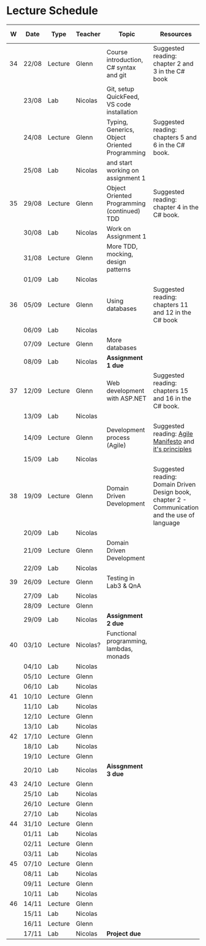 # Lecture Schedule

| W   | Date  | Type    | Teacher          | Topic                                         | Resources                                             | Travels / Remarks         |
| --- | ----- | ------- | ---------------- | --------------------------------------------- | ----------------------------------------------------- | ------------------------- |
| 34    | 22/08 | Lecture | Glenn            | Course introduction, C# syntax and git        | Suggested reading: chapter 2 and 3 in the C# book     |                       
|       | 23/08 | Lab     | Nicolas          | Git, setup QuickFeed, VS code installation    |                                                       |                             |
|       | 24/08 | Lecture | Glenn            | Typing, Generics, Object Oriented Programming | Suggested reading: chapters 5 and 6 in the C# book.   |                           |
|       | 25/08 | Lab     | Nicolas          | and start working on assignment 1             |                                                       |                           |                    
| 35    | 29/08 | Lecture | Glenn            | Object Oriented Programming (continued) TDD   | Suggested reading: chapter 4 in the C# book.          | |
|       | 30/08 | Lab     | Nicolas          | Work on Assignment 1                          |                                                       |  |
|       | 31/08 | Lecture | Glenn            | More TDD, mocking, design patterns            |                                                       |                         |
|       | 01/09 | Lab     | Nicolas          |                                               |                                                       |                           |
| 36      | 05/09 | Lecture | Glenn            | Using databases                               | Suggested reading: chapters 11 and 12 in the C# book  |                        |
|     | 06/09 | Lab     | Nicolas          |                                               |                                                       |                           |
|       | 07/09 | Lecture | Glenn            | More databases                                |                                                       |                           |
|     | 08/09 | Lab     | Nicolas          | **Assignment 1 due**                          |                                                       |                           |
| 37    | 12/09 | Lecture | Glenn            | Web development with ASP.NET                  | Suggested reading: chapters 15 and 16 in the C# book. |                           |
|   | 13/09 | Lab     | Nicolas |                                               |                                                       | |
|     | 14/09 | Lecture | Glenn            | Development process (Agile)                   | Suggested reading: [Agile Manifesto](https://agilemanifesto.org/) and [it's principles](https://agilemanifesto.org/principles.html)                                                    |                           |
|     | 15/09 | Lab     | Nicolas |                                               |                                                       |               |
|   38  | 19/09 | Lecture | Glenn            | Domain Driven Development                     | Suggested reading: Domain Driven Design book, chapter 2 - Communication and the use of language  |                           |
|   | 20/09 | Lab     | Nicolas          |                                               |                                                       |                           |
|     | 21/09 | Lecture | Glenn            | Domain Driven Development                     |                                                       |                           |
|     | 22/09 | Lab     | Nicolas          |                        |                                                       |                           |
| 39    | 26/09 | Lecture | Glenn            | Testing in Lab3 & QnA                         |                                                       |                           |
|   | 27/09 | Lab     | Nicolas          |                                               |                                                       |                           |
|     | 28/09 | Lecture | Glenn            |                                               |                                                       |                           |
|     | 29/09 | Lab     | Nicolas          |      **Assignment 2 due**                                            |                                                       |  |
| 40    | 03/10 | Lecture | Nicolas?         | Functional programming, lambdas, monads       |                                                       |                           |
|   | 04/10 | Lab     | Nicolas          |                                               |                                                       |                           |
|     | 05/10 | Lecture | Glenn            |                                               |                                                       |                           |
|     | 06/10 | Lab     | Nicolas          |                                               |                                                       |                           |
|  41   | 10/10 | Lecture | Glenn            |                                               |                                                       |                           |
|   | 11/10 | Lab     | Nicolas          |                                               |                                                       |                           |
|     | 12/10 | Lecture | Glenn            |                                               |                                                       |                           |
|     | 13/10 | Lab     | Nicolas          |                          |                                                       |                           |
|  42   | 17/10 | Lecture | Glenn            |                                               |                                                       |                           |
|   | 18/10 | Lab     | Nicolas          |                                               |                                                       |                           |
|     | 19/10 | Lecture | Glenn            |                                               |                                                       |                           |
|     | 20/10 | Lab     | Nicolas          |                   **Aissgnment 3 due**                             |                                                       |                           |
|  43   | 24/10 | Lecture | Glenn            |                                               |                                                       |                           |
|  | 25/10 | Lab     | Nicolas          |                                               |                                                       |                           |
|     | 26/10 | Lecture | Glenn            |                                               |                                                       |                           |
|     | 27/10 | Lab     | Nicolas          |                                               |                                                       |                           |
|  44   | 31/10 | Lecture | Glenn            |                                               |                                                       |                           |
|  | 01/11 | Lab     | Nicolas          |                                               |                                                       |                           |
|     | 02/11 | Lecture | Glenn            |                                               |                                                       |                           |
|     | 03/11 | Lab     | Nicolas          |                                               |                                                       |                           |
|  45   | 07/10 | Lecture | Glenn            |                                               |                                                       |                           |
|  | 08/11 | Lab     | Nicolas          |                                               |                                                       |                           |
|     | 09/11 | Lecture | Glenn            |                                               |                                                       |                           |
|     | 10/11 | Lab     | Nicolas          |                                               |                                                       |                           |
|  46   | 14/11 | Lecture | Glenn            |                                               |                                                       |                           |
|  | 15/11 | Lab     | Nicolas          |                                               |                                                       |                           |
|     | 16/11 | Lecture | Glenn            |                                               |                                                       |                           |
|     | 17/11 | Lab     | Nicolas          |       **Project due**                                          |                                                       |                           |
